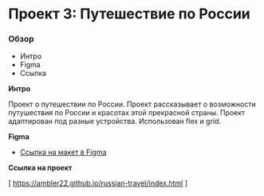 # Проект 3: Путешествие по России

### Обзор
* Интро
* Figma
* Ссылка

**Интро**

Проект о путешествии по России.
Проект рассказывает о возможности путушествия по России и красотах этой прекрасной страны.
Проект адаптирован под разные устройства. Использован flex и grid.

**Figma**

* [Ссылка на макет в Figma](https://www.figma.com/file/5S2WSbEFL6awjVWJ0NWL8Q/Sprint-3_-Russia-_-desktop-mobile?node-id=28503%3A0)

**Ссылка на проект**

[ https://ambler22.github.io/russian-travel/index.html ]